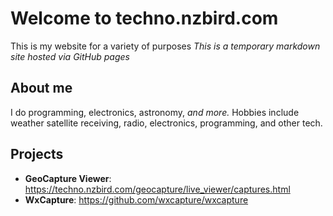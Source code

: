 # Welcome to techno.nzbird.com
This is my website for a variety of purposes
*This is a temporary markdown site hosted via GitHub pages*

## About me
I do programming, electronics, astronomy, *and more.*
Hobbies include weather satellite receiving, radio, electronics, programming, and other tech.

## Projects
- **GeoCapture Viewer**: https://techno.nzbird.com/geocapture/live_viewer/captures.html<br>
- **WxCapture**: https://github.com/wxcapture/wxcapture